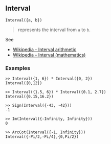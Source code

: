 ## Interval
 
```
Interval({a, b})
```

> represents the interval from `a` to `b`.


See 
* [Wikipedia - Interval arithmetic](https://en.wikipedia.org/wiki/Interval_arithmetic)
* [Wikipedia - Interval (mathematics)](https://en.wikipedia.org/wiki/Interval_(mathematics))

### Examples

```
>> Interval({1, 6}) * Interval({0, 2}) 
Interval({0,12})

>> Interval({1.5, 6}) * Interval({0.1, 2.7})
Interval({0.15,16.2})

>> Sign(Interval({-43, -42})) 
-1

>> Im(Interval({-Infinity, Infinity}))
0

>> ArcCot(Interval({-1, Infinity})) 
Interval({-Pi/2,-Pi/4},{0,Pi/2})
```
